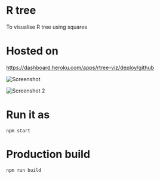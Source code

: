 #  R tree

To visualise R tree using squares

# Hosted on

https://dashboard.heroku.com/apps/rtree-viz/deploy/github


![Screenshot ](https://i.ibb.co/Sd6dTXr/Screen-Shot-2021-03-24-at-12-13-37-PM.png)

![Screenshot 2](https://i.ibb.co/nMRrvDG/Screen-Shot-2021-03-24-at-12-13-47-PM.png)

# Run it as

```
npm start
```

# Production build

```
npm run build
```